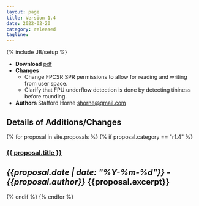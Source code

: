 ```yaml
---
layout: page
title: Version 1.4
date: 2022-02-20
category: released
tagline: 
---
```

{% include JB/setup %}
 - **Download** [pdf](https://raw.githubusercontent.com/openrisc/doc/master/openrisc-arch-1.4-rev0.pdf)
 - **Changes**
   - Change FPCSR SPR permissions to allow for reading and writing from user space.
   - Clarify that FPU underflow detection is done by detecting tininess before rounding.
 - **Authors** Stafford Horne <shorne@gmail.com>

<!--more--> 
## Details of Additions/Changes

{% for proposal in site.proposals %}
  {% if proposal.category == "r1.4" %}

### [{{ proposal.title }}]({{proposal.url}})
*{{proposal.date | date: "%Y-%m-%d"}} - {{proposal.author}}*
{{proposal.excerpt}}
---
  {% endif %}
{% endfor %}


